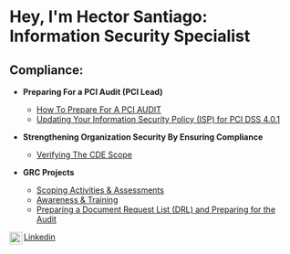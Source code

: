 <h1>Hey, I'm Hector Santiago: <br/><a>Information Security Specialist</a> <a </a></h1>

<h2>Compliance:</h2>

- <b>Preparing For a PCI Audit (PCI Lead)</b>
  - [How To Prepare For A PCI AUDIT](https://drive.google.com/file/d/1iaJRoLQBlDWGKUXmUe8odndp1xyfwf4z/view?usp=sharing)
  - [Updating Your Information Security Policy (ISP) for PCI DSS 4.0.1](https://drive.google.com/file/d/1nUINDfLyDqasN-GctDt6zrzDo7ALUCIZ/view?usp=sharing)
  
- <b>Strengthening Organization Security By Ensuring Compliance</b>
    - [Verifying The CDE Scope](https://github.com/HectorJSantiago/Verifying_The_CDE_Scope)

- <b>GRC Projects</b>
  - [Scoping Activities & Assessments](https://github.com/HectorJSantiago/Scoping-Activities-and-Assignments)
  - [Awareness & Training](https://github.com/HectorJSantiago/Awareness-and-Training)
  - [Preparing a Document Request List (DRL) and Preparing for the Audit](https://github.com/HectorJSantiago/Preparing-a-DRL-and-Preparing-for-the-Audit)
    
[<img align="left" alt="HectorJSantiago | LinkedIn" width="22px" src="https://cdn.jsdelivr.net/npm/simple-icons@v3/icons/linkedin.svg" />](https://www.linkedin.com/in/hectorjsantiago/) [Linkedin](https://www.linkedin.com/in/hectorjsantiago/)
